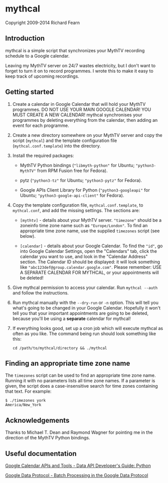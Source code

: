 # mythcal

Copyright 2009-2014 Richard Fearn

## Introduction

mythcal is a simple script that synchronizes your MythTV recording schedule to
a Google calendar.

Leaving my MythTV server on 24/7 wastes electricity, but I don't want to forget
to turn it on to record programmes. I wrote this to make it easy to keep track
of upcoming recordings.

## Getting started

1. Create a calendar in Google Calendar that will hold your MythTV programmes.
   DO NOT USE YOUR MAIN GOOGLE CALENDAR! YOU MUST CREATE A NEW CALENDAR!
   mythcal synchronises your programmes by deleting everything from the
   calendar, then adding an event for each programme.

2. Create a new directory somewhere on your MythTV server and copy the script
   (`mythcal`) and the template configuration file (`mythcal.conf.template`) into
   the directory.

3. Install the required packages:

    * MythTV Python bindings (`"libmyth-python"` for Ubuntu; `"python3-MythTV"`
      from RPM Fusion free for Fedora).

    * pytz (`"python3-tz"` for Ubuntu; `"python3-pytz"` for Fedora).

    * Google APIs Client Library for Python (`"python3-googleapi"` for Ubuntu;
      `"python3-google-api-client"` for Fedora).

4. Copy the template configuration file, `mythcal.conf.template`, to
   `mythcal.conf`, and add the missing settings. The sections are:

    * `[mythtv]` - details about your MythTV server. `"timezone"` should be a
      zoneinfo time zone name such as `"Europe/London"`. To find an appropriate
      time zone name, use the supplied `timezones` script (see below).

    * `[calendar]` - details about your Google Calendar. To find the `"id"`, go into
      Google Calendar Settings, open the "Calendars" tab, click the calendar you
      want to use, and look in the "Calendar Address" section. The Calendar ID
      should be displayed: it will look something like
      `"abc123def@group.calendar.google.com"`. Please remember: USE A SEPARATE
      CALENDAR FOR MYTHCAL, or your appointments will be deleted!

5. Give mythcal permission to access your calendar. Run `mythcal --auth` and
   follow the instructions.

6. Run mythcal manually with the `--dry-run` or `-n` option. This will tell you
   what's going to be changed in your Google Calendar. Hopefully it won't tell
   you that your important appointments are going to be deleted, because you'll
   be using a **separate** calendar for mythcal!

7. If everything looks good, set up a cron job which will execute mythcal as
   often as you like. The command being run should look something like this:

   `cd /path/to/mythcal/directory && ./mythcal`

## Finding an appropriate time zone name

The `timezones` script can be used to find an appropriate time zone name.
Running it with no parameters lists all time zone names. If a parameter is
given, the script does a case-insensitive search for time zones containing
that text. For example:

    $ ./timezones york
    America/New_York

## Acknowledgements

Thanks to Michael T. Dean and Raymond Wagner for pointing me in the direction
of the MythTV Python bindings.

## Useful documentation

[Google Calendar APIs and Tools - Data API Developer's Guide: Python](http://code.google.com/apis/calendar/data/1.0/developers_guide_python.html)

[Google Data Protocol - Batch Processing in the Google Data Protocol](http://code.google.com/apis/gdata/docs/batch.html)
